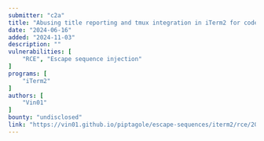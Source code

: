 ```yaml
---
submitter: "c2a"
title: "Abusing title reporting and tmux integration in iTerm2 for code execution"
date: "2024-06-16"
added: "2024-11-03"
description: ""
vulnerabilities: [
    "RCE", "Escape sequence injection"
]
programs: [
    "iTerm2"
]
authors: [
    "Vin01"
]
bounty: "undisclosed"
link: "https://vin01.github.io/piptagole/escape-sequences/iterm2/rce/2024/06/16/iterm2-rce-window-title-tmux-integration.html"
---
```




